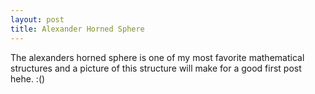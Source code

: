 ```yaml
---
layout: post
title: Alexander Horned Sphere
---
```



The alexanders horned sphere is one of my most favorite mathematical structures and a picture of this structure will make for a 
good first post hehe. :()
